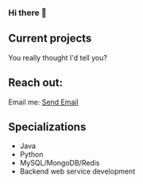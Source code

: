 ### Hi there 👋

## Current projects
You really thought I'd tell you?

## Reach out:
Email me: [Send Email](mailto:luke@dusthedge.com)

## Specializations
- Java
- Python
- MySQL/MongoDB/Redis
- Backend web service development

<!--
**lukem78100/lukem78100** is a ✨ _special_ ✨ repository because its `README.md` (this file) appears on your GitHub profile.

Here are some ideas to get you started:

- 🔭 I’m currently working on ...
- 🌱 I’m currently learning ...
- 👯 I’m looking to collaborate on ...
- 🤔 I’m looking for help with ...
- 💬 Ask me about ...
- 📫 How to reach me: ...
- 😄 Pronouns: ...
- ⚡ Fun fact: ...
-->
